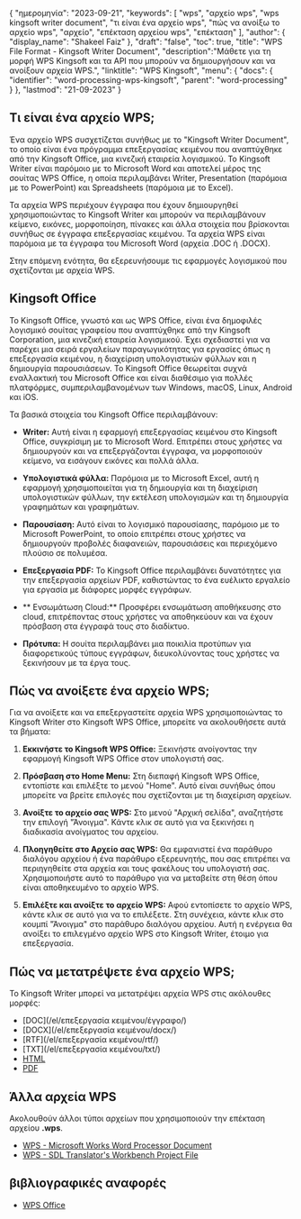 {
"ημερομηνία": "2023-09-21",
  "keywords": [
"wps",
"αρχείο wps",
"wps kingsoft writer document",
"τι είναι ένα αρχείο wps",
"πώς να ανοίξω το αρχείο wps",
"αρχείο",
"επέκταση αρχείου wps",
"επέκταση"
],
  "author": {
"display_name": "Shakeel Faiz"
},
"draft": "false",
"toc": true,
"title": "WPS File Format - Kingsoft Writer Document",
  "description":"Μάθετε για τη μορφή WPS Kingsoft και τα API που μπορούν να δημιουργήσουν και να ανοίξουν αρχεία WPS.",
"linktitle": "WPS Kingsoft",
  "menu": {
    "docs": {
      "identifier": "word-processing-wps-kingsoft",
      "parent": "word-processing"
}
},
"lastmod": "21-09-2023"
}

## Τι είναι ένα αρχείο WPS;

Ένα αρχείο WPS συσχετίζεται συνήθως με το "Kingsoft Writer Document", το οποίο είναι ένα πρόγραμμα επεξεργασίας κειμένου που αναπτύχθηκε από την Kingsoft Office, μια κινεζική εταιρεία λογισμικού. Το Kingsoft Writer είναι παρόμοιο με το Microsoft Word και αποτελεί μέρος της σουίτας WPS Office, η οποία περιλαμβάνει Writer, Presentation (παρόμοια με το PowerPoint) και Spreadsheets (παρόμοια με το Excel).

Τα αρχεία WPS περιέχουν έγγραφα που έχουν δημιουργηθεί χρησιμοποιώντας το Kingsoft Writer και μπορούν να περιλαμβάνουν κείμενο, εικόνες, μορφοποίηση, πίνακες και άλλα στοιχεία που βρίσκονται συνήθως σε έγγραφα επεξεργασίας κειμένου. Τα αρχεία WPS είναι παρόμοια με τα έγγραφα του Microsoft Word (αρχεία .DOC ή .DOCX).

Στην επόμενη ενότητα, θα εξερευνήσουμε τις εφαρμογές λογισμικού που σχετίζονται με αρχεία WPS.

## Kingsoft Office

Το Kingsoft Office, γνωστό και ως WPS Office, είναι ένα δημοφιλές λογισμικό σουίτας γραφείου που αναπτύχθηκε από την Kingsoft Corporation, μια κινεζική εταιρεία λογισμικού. Έχει σχεδιαστεί για να παρέχει μια σειρά εργαλείων παραγωγικότητας για εργασίες όπως η επεξεργασία κειμένου, η διαχείριση υπολογιστικών φύλλων και η δημιουργία παρουσιάσεων. Το Kingsoft Office θεωρείται συχνά εναλλακτική του Microsoft Office και είναι διαθέσιμο για πολλές πλατφόρμες, συμπεριλαμβανομένων των Windows, macOS, Linux, Android και iOS.

Τα βασικά στοιχεία του Kingsoft Office περιλαμβάνουν:

- **Writer:** Αυτή είναι η εφαρμογή επεξεργασίας κειμένου στο Kingsoft Office, συγκρίσιμη με το Microsoft Word. Επιτρέπει στους χρήστες να δημιουργούν και να επεξεργάζονται έγγραφα, να μορφοποιούν κείμενο, να εισάγουν εικόνες και πολλά άλλα.

- **Υπολογιστικά φύλλα:** Παρόμοια με το Microsoft Excel, αυτή η εφαρμογή χρησιμοποιείται για τη δημιουργία και τη διαχείριση υπολογιστικών φύλλων, την εκτέλεση υπολογισμών και τη δημιουργία γραφημάτων και γραφημάτων.

- **Παρουσίαση:** Αυτό είναι το λογισμικό παρουσίασης, παρόμοιο με το Microsoft PowerPoint, το οποίο επιτρέπει στους χρήστες να δημιουργούν προβολές διαφανειών, παρουσιάσεις και περιεχόμενο πλούσιο σε πολυμέσα.

- **Επεξεργασία PDF:** Το Kingsoft Office περιλαμβάνει δυνατότητες για την επεξεργασία αρχείων PDF, καθιστώντας το ένα ευέλικτο εργαλείο για εργασία με διάφορες μορφές εγγράφων.

- ** Ενσωμάτωση Cloud:** Προσφέρει ενσωμάτωση αποθήκευσης στο cloud, επιτρέποντας στους χρήστες να αποθηκεύουν και να έχουν πρόσβαση στα έγγραφά τους στο διαδίκτυο.

- **Πρότυπα:** Η σουίτα περιλαμβάνει μια ποικιλία προτύπων για διαφορετικούς τύπους εγγράφων, διευκολύνοντας τους χρήστες να ξεκινήσουν με τα έργα τους.

## Πώς να ανοίξετε ένα αρχείο WPS;

Για να ανοίξετε και να επεξεργαστείτε αρχεία WPS χρησιμοποιώντας το Kingsoft Writer στο Kingsoft WPS Office, μπορείτε να ακολουθήσετε αυτά τα βήματα:

1. **Εκκινήστε το Kingsoft WPS Office:** Ξεκινήστε ανοίγοντας την εφαρμογή Kingsoft WPS Office στον υπολογιστή σας.

2. **Πρόσβαση στο Home Menu:** Στη διεπαφή Kingsoft WPS Office, εντοπίστε και επιλέξτε το μενού "Home". Αυτό είναι συνήθως όπου μπορείτε να βρείτε επιλογές που σχετίζονται με τη διαχείριση αρχείων.

3. **Ανοίξτε το αρχείο σας WPS:** Στο μενού "Αρχική σελίδα", αναζητήστε την επιλογή "Άνοιγμα". Κάντε κλικ σε αυτό για να ξεκινήσει η διαδικασία ανοίγματος του αρχείου.

4. **Πλοηγηθείτε στο Αρχείο σας WPS:** Θα εμφανιστεί ένα παράθυρο διαλόγου αρχείου ή ένα παράθυρο εξερευνητής, που σας επιτρέπει να περιηγηθείτε στα αρχεία και τους φακέλους του υπολογιστή σας. Χρησιμοποιήστε αυτό το παράθυρο για να μεταβείτε στη θέση όπου είναι αποθηκευμένο το αρχείο WPS.

5. **Επιλέξτε και ανοίξτε το αρχείο WPS:** Αφού εντοπίσετε το αρχείο WPS, κάντε κλικ σε αυτό για να το επιλέξετε. Στη συνέχεια, κάντε κλικ στο κουμπί "Άνοιγμα" στο παράθυρο διαλόγου αρχείου. Αυτή η ενέργεια θα ανοίξει το επιλεγμένο αρχείο WPS στο Kingsoft Writer, έτοιμο για επεξεργασία.

## Πώς να μετατρέψετε ένα αρχείο WPS;

Το Kingsoft Writer μπορεί να μετατρέψει αρχεία WPS στις ακόλουθες μορφές:

- [DOC](/el/επεξεργασία κειμένου/έγγραφο/)
- [DOCX](/el/επεξεργασία κειμένου/docx/)
- [RTF](/el/επεξεργασία κειμένου/rtf/)
- [TXT](/el/επεξεργασία κειμένου/txt/)
- [HTML](/el/web/html/)
- [PDF](/el/pdf/)

## Άλλα αρχεία WPS

Ακολουθούν άλλοι τύποι αρχείων που χρησιμοποιούν την επέκταση αρχείου **.wps**.

- [WPS - Microsoft Works Word Processor Document](/el/word-processing/wps/)
- [WPS - SDL Translator's Workbench Project File](/el/settings/wps/)

## βιβλιογραφικές αναφορές
* [WPS Office](https://en.wikipedia.org/wiki/WPS_Office)
